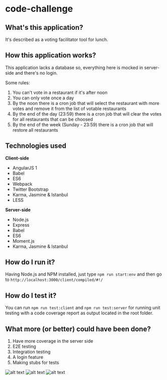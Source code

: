 # code-challenge

## What's this application?
It's described as a voting facilitator tool for lunch.

## How this application works?
This application lacks a database so, everything here is mocked in server-side and there's no login.

Some rules:
1. You can't vote in a restaurant if it's after noon
2. You can only vote once a day
3. By the noon there is a cron job that will select the restaurant with more votes and remove it from the list of votable restaurants
4. By the end of the day (23:59) there is a cron job that will clear the votes for all restaurants that can be choosed
5. By the end of the week (Sunday - 23:59) there is a cron job that will restore all restaurants

## Technologies used
**Client-side**
- AngularJS 1
- Babel
- ES6
- Webpack
- Twitter Bootstrap
- Karma, Jasmine & Istanbul
- LESS

**Server-side**
- Node.js
- Express
- Babel
- ES6
- Moment.js
- Karma, Jasmine & Istanbul

## How do I run it?
Having Node.js and NPM installed, just type `npm run start:env` and then go to `http://localhost:3000/client/compiled/#!/`

## How do I test it?
You can run `npm run test:client` and `npm run test:server` for running unit testing with a code coverage report as output located in the root folder.

## What more (or better) could have been done?
1. Have more coverage in the server side
2. E2E testing
3. Integration testing
4. A login feature
5. Making stubs for tests


![alt text](https://i.imgur.com/AwjSJjd.png)
![alt text](https://i.imgur.com/qlxNvCz.png)
![alt text](https://i.imgur.com/KzVHeKW.png)
